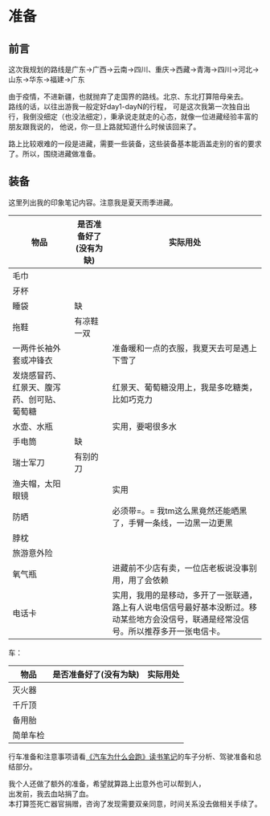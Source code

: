 # 准备

## 前言

这次我规划的路线是广东->广西->云南->四川、重庆->西藏->青海->四川->河北->山东->华东->福建->广东

由于疫情，不进新疆，也就抛弃了走国界的路线。北京、东北打算陪母亲去。  
路线的话，以往出游我一般定好day1-dayN的行程，
可是这次我第一次独自出行，我倒没细定（也没法细定），秉承说走就走的心态，就像一位进藏经验丰富的朋友跟我说的，
他说，你一旦上路就知道什么时候该回来了。

路上比较艰难的一段是进藏，需要一些装备，这些装备基本能涵盖走别的省的要求了。所以，围绕进藏做准备。

## 装备

这里列出我的印象笔记内容。注意我是夏天雨季进藏。

| 物品 | 是否准备好了(没有为缺) | 实际用处 |
| ---- | ---- | ---- |
| 毛巾 | || 
| 牙杯 | ||
| 睡袋 | 缺 ||
| 拖鞋 | 有凉鞋一双 ||
| 一两件长袖外套或冲锋衣 | | 准备暖和一点的衣服，我夏天去可是遇上下雪了 |
| 发烧感冒药、红景天、腹泻药、创可贴、葡萄糖 |  | 红景天、葡萄糖没用上，我是多吃糖类，比如巧克力 |
| 水壶、水瓶 |  | 实用，要喝很多水 |
| 手电筒 | 缺 | |
| 瑞士军刀 | 有别的刀 | |
| 渔夫帽，太阳眼镜 | | 实用 |
| 防晒 | | 必须带=。= 我tm这么黑竟然还能晒黑了，手臂一条线，一边黑一边更黑 |
| 脖枕 | | |
| 旅游意外险 | | |
| 氧气瓶 | | 进藏前不少店有卖，一位店老板说没事别用，用了会依赖 |
| 电话卡 |  | 实用，我用的是移动，多开了一张联通，路上有人说电信信号最好基本没断过。移动某些地方会没信号，联通是经常没信号。所以推荐多开一张电信卡。 |

车：

| 物品 | 是否准备好了(没有为缺) | 实际用处 |
| ---- | ---- | ---- |
| 灭火器 |  |  |
| 千斤顶 |  |  |
| 备用胎 |  |  |
| 简单车检 |  |  |

行车准备和注意事项请看[《汽车为什么会跑》读书笔记](car.md#车子分析)的车子分析、驾驶准备和总结部分。

我个人还做了额外的准备，希望就算路上出意外也可以帮到人，    
出发前，我去血站捐了血。  
本打算签死亡器官捐赠，咨询了发现需要双亲同意，时间关系没去做相关手续了。



